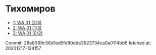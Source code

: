 # Тихомиров
- [1: WA 01 (2/3)](1.md)
- [2: WA 01 (1/3)](2.md)
- [3: WA 01 (0/2)](3.md)

Commit: 28e8069c56d1ed5fd80dde3923734ca0a0114bb5
 fetched at: 20201217-124157
